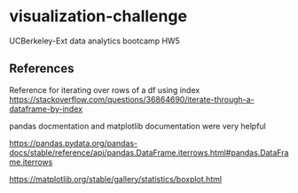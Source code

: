 # visualization-challenge
UCBerkeley-Ext data analytics bootcamp HW5

## References
Reference for iterating over rows of a df using index  https://stackoverflow.com/questions/36864690/iterate-through-a-dataframe-by-index 

pandas docmentation and matplotlib documentation were very helpful 

https://pandas.pydata.org/pandas-docs/stable/reference/api/pandas.DataFrame.iterrows.html#pandas.DataFrame.iterrows

https://matplotlib.org/stable/gallery/statistics/boxplot.html